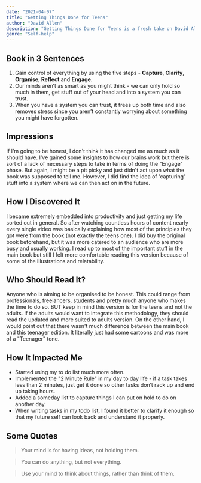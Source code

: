 ```yaml
---
date: "2021-04-07"
title: "Getting Things Done for Teens"
author: "David Allen"
description: "Getting Things Done for Teens is a fresh take on David Allen’s classic Getting Things Done, adapting it for a younger audience. Framing life as a game to be played, it offers simple methods that teens can use to win."
genre: "Self-help"
---
```


## Book in 3 Sentences

1. Gain control of everything by using the five steps - **Capture**, **Clarify**, **Organise**, **Reflect** and **Engage.**
2. Our minds aren’t as smart as you might think - we can only hold so much in them, get stuff out of your head and into a system you can trust.
3. When you have a system you can trust, it frees up both time and also removes stress since you aren’t constantly worrying about something you might have forgotten.

## Impressions

If I'm going to be honest, I don't think it has changed me as much as it should have. I've gained some insights to how our brains work but there is sort of a lack of necessary steps to take in terms of doing the "Engage" phase. But again, I might be a pit picky and just didn't act upon what the book was supposed to tell me. However, I did find the idea of 'capturing' stuff into a system where we can then act on in the future.

## How I Discovered It

I became extremely embedded into productivity and just getting my life sorted out in general. So after watching countless hours of content nearly every single video was basically explaining how most of the principles they got were from the book (not exactly the teens one). I did buy the original book beforehand, but it was more catered to an audience who are more busy and usually working. I read up to most of the important stuff in the main book but still I felt more comfortable reading this version because of some of the illustrations and relatability.

## Who Should Read It?

Anyone who is aiming to be organised to be honest. This could range from professionals, freelancers, students and pretty much anyone who makes the time to do so. BUT keep in mind this version is for the teens and not the adults. If the adults would want to integrate this methodology, they should read the updated and more suited to adults version. On the other hand, I would point out that there wasn't much difference between the main book and this teenager edition. It literally just had some cartoons and was more of a "Teenager" tone.

## How It Impacted Me

- Started using my to do list much more often.
- Implemented the "2 Minute Rule" in my day to day life - if a task takes less than 2 minutes, just get it done so other tasks don’t rack up and end up taking hours.
- Added a someday list to capture things I can put on hold to do on another day.
- When writing tasks in my todo list, I found it better to clarify it enough so that my future self can look back and understand it properly.

## Some Quotes

> Your mind is for having ideas, not holding them.

> You can do anything, but not everything.

> Use your mind to think about things, rather than think of them.
